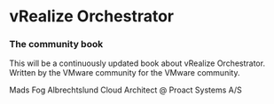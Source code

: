 # vRealize Orchestrator

### The community book


This will be a continuously updated book about vRealize Orchestrator.
Written by the VMware community for the VMware community.

Mads Fog Albrechtslund
Cloud Architect @ Proact Systems A/S
